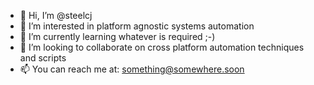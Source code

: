 - 👋 Hi, I’m @steelcj
- 👀 I’m interested in platform agnostic systems automation
- 🌱 I’m currently learning whatever is required ;-)
- 💞️ I’m looking to collaborate on cross platform automation techniques and scripts
- 📫 You can reach me at: something@somewhere.soon

<!---
steelcj/steelcj is a ✨ special ✨ repository because its `README.md` (this file) appears on your GitHub profile.
You can click the Preview link to take a look at your changes.
--->
